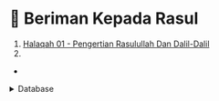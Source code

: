 # 📖 Beriman Kepada Rasul

1. [Halaqah 01 - Pengertian Rasulullah Dan Dalil-Dalil](01-pengertian-rasulullah-dan-dalil-dalil.md)
2.

*

<details>

<summary>Database</summary>

Apapun

</details>

